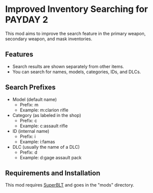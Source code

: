 # Improved Inventory Searching for PAYDAY 2
This mod aims to improve the search feature in the primary weapon, secondary weapon, and mask inventories.

## Features
* Search results are shown separately from other items.
* You can search for names, models, categories, IDs, and DLCs.

## Search Prefixes
* Model (default name)
	* Prefix: m
	* Example: m:clarion rifle
* Category (as labeled in the shop)
	* Prefix: c
	* Example: c:assault rifle
* ID (internal name)
	* Prefix: i
	* Example: i:famas
* DLC (usually the name of a DLC)
	* Prefix: d
	* Example: d:gage assault pack

## Requirements and Installation
This mod requires [SuperBLT](https://superblt.znix.xyz/) and goes in the "mods" directory.

